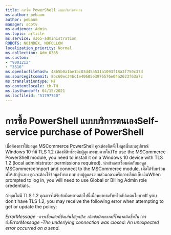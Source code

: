 ```yaml
---
title: การซื้อ PowerShell แบบบริการตนเอง
ms.author: pebaum
author: pebaum
manager: scotv
ms.audience: Admin
ms.topic: article
ms.service: o365-administration
ROBOTS: NOINDEX, NOFOLLOW
localization_priority: Normal
ms.collection: Adm_O365
ms.custom:
- "9001212"
- "3516"
ms.openlocfilehash: 48b5b0a1be1bc03d45a531a1093f18a3f750c37d
ms.sourcegitcommit: 8bc60ec34bc1e40685e3976576e04a2623f63a7c
ms.translationtype: MT
ms.contentlocale: th-TH
ms.lasthandoff: 04/15/2021
ms.locfileid: "51797740"
---
```

# <a name="self-service-purchase-of-powershell"></a><span data-ttu-id="0af3f-102">การซื้อ PowerShell แบบบริการตนเอง</span><span class="sxs-lookup"><span data-stu-id="0af3f-102">Self-service purchase of PowerShell</span></span>

<span data-ttu-id="0af3f-103">เมื่อต้องการใช้มอดูล MSCommerce PowerShell คุณต้องติดตั้งโมดูลนั้นบนอุปกรณ์ Windows 10 ที่มี TLS 1.2 (ต้องมีสิทธิ์ระดับผู้ดูแลระบบภายใน)</span><span class="sxs-lookup"><span data-stu-id="0af3f-103">To use the MSCommerce PowerShell module, you need to install it on a Windows 10 device with TLS 1.2 (local administrator permissions required).</span></span>  <span data-ttu-id="0af3f-104">นําเข้าและเชื่อมต่อกับมอดูล MSCommerce</span><span class="sxs-lookup"><span data-stu-id="0af3f-104">Import and connect to the MSCommerce module.</span></span>  <span data-ttu-id="0af3f-105">เมื่อได้รับพร้อมท์ให้เข้าสู่ระบบ คุณจะต้องใช้ข้อมูลรับรองบทบาทผู้ดูแลระบบส่วนกลางหรือการเรียกเก็บเงิน</span><span class="sxs-lookup"><span data-stu-id="0af3f-105">When prompted to log in, you will need to use Global or Billing Admin role credentials.</span></span>  

<span data-ttu-id="0af3f-106">ถ้าคุณไม่มี TLS 1.2 คุณอาจได้รับข้อผิดพลาดต่อไปนี้เมื่อพยายามรับหรืออัปเดตนโยบาย</span><span class="sxs-lookup"><span data-stu-id="0af3f-106">If you don't have TLS 1.2, you may receive the following error when attempting to get or update the policy:</span></span>

<span data-ttu-id="0af3f-107">*ErrorMessage -การเชื่อมต่อที่ขีดเส้นใต้ถูกปิด: เกิดข้อผิดพลาดที่ไม่คาดคิดขึ้นใน* การส่ง</span><span class="sxs-lookup"><span data-stu-id="0af3f-107">*ErrorMessage -The underlying connection was closed: An unexpected error occurred on a send*.</span></span>



